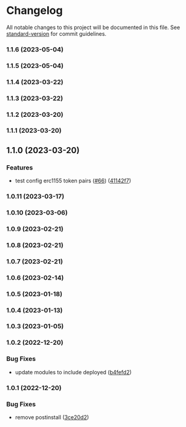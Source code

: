 # Changelog

All notable changes to this project will be documented in this file. See [standard-version](https://github.com/conventional-changelog/standard-version) for commit guidelines.

### 1.1.6 (2023-05-04)

### 1.1.5 (2023-05-04)

### 1.1.4 (2023-03-22)

### 1.1.3 (2023-03-22)

### 1.1.2 (2023-03-20)

### 1.1.1 (2023-03-20)

## 1.1.0 (2023-03-20)


### Features

* test config erc1155 token pairs ([#66](https://github.com/yolominds/Seacows_AMM_Foundry/issues/66)) ([41142f7](https://github.com/yolominds/Seacows_AMM_Foundry/commit/41142f7e1eb4b6e4d433e8a17392fd0ef92b9b6a))

### 1.0.11 (2023-03-17)

### 1.0.10 (2023-03-06)

### 1.0.9 (2023-02-21)

### 1.0.8 (2023-02-21)

### 1.0.7 (2023-02-21)

### 1.0.6 (2023-02-14)

### 1.0.5 (2023-01-18)

### 1.0.4 (2023-01-13)

### 1.0.3 (2023-01-05)

### 1.0.2 (2022-12-20)


### Bug Fixes

* update modules to include deployed ([b4fefd2](https://github.com/yolominds/Seacows_AMM_Foundry/commit/b4fefd288bb340fd65bd1f9041165c99c443a12a))

### 1.0.1 (2022-12-20)


### Bug Fixes

* remove postinstall ([3ce20d2](https://github.com/yolominds/Seacows_AMM_Foundry/commit/3ce20d23c65b3db2e18aca143003f021d624e8fa))
